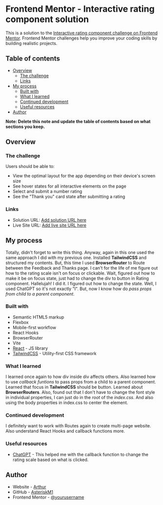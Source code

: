 # Frontend Mentor - Interactive rating component solution

This is a solution to the [Interactive rating component challenge on Frontend Mentor](https://www.frontendmentor.io/challenges/interactive-rating-component-koxpeBUmI). Frontend Mentor challenges help you improve your coding skills by building realistic projects. 

## Table of contents

- [Overview](#overview)
  - [The challenge](#the-challenge)
  - [Links](#links)
- [My process](#my-process)
  - [Built with](#built-with)
  - [What I learned](#what-i-learned)
  - [Continued development](#continued-development)
  - [Useful resources](#useful-resources)
- [Author](#author)

**Note: Delete this note and update the table of contents based on what sections you keep.**

## Overview

### The challenge

Users should be able to:

- View the optimal layout for the app depending on their device's screen size
- See hover states for all interactive elements on the page
- Select and submit a number rating
- See the "Thank you" card state after submitting a rating

### Links

- Solution URL: [Add solution URL here](https://your-solution-url.com)
- Live Site URL: [Add live site URL here](https://your-live-site-url.com)

## My process

Totally, didn't forget to write this thing.
Anyway, again in this one used the same approach I did with my previous one. Installed **TailwindCSS** and structured my contents.
But, this time I used **BrowserRouter** to Route between the Feedback and Thanks page.
I can't for the life of me figure out how to the rating scale isn't on focus or clickable.
Wait, figured out how to make it be on focus state, just had to change the div to button in Rating component.
Hallelujah! I did it. I figured out how to change the state. Well, I used ChatGPT so it's not exactly "I". But, now I know how do *pass props from child to a parent component*.

### Built with

- Semantic HTML5 markup
- Flexbox
- Mobile-first workflow
- React Hooks
- BrowserRouter
- Vite
- [React](https://reactjs.org/) - JS library
- [TailwindCSS](https://tailwindcss.com/docs/installation) - Utility-first CSS framework

### What I learned

I learned once again to how div inside div affects others. Also learned how to use *callback funtions* to pass props from a child to a parent component. 
Learned that focus in **TailwindCSS** should be button. Learned about **BrowserRouters**. Also, found out that I don't have to change the font style in individual properties, I can just do in the *root* of the *index.css*. And also using the body properties in index.css to center the element.

### Continued development
 
I definitely want to work with Routes again to create multi-page website. Also understand React Hooks and callback functions more.


### Useful resources

- [ChatGPT](https://chat.openai.com/chat) - This helped me with the callback function to change the rating scale based on what is clicked.

## Author

- Website - [Arthur](https://3dportfolio-m1.netlify.app/)
- GitHub - [AsteriskM1](https://github.com/AsteriskM1)
- Frontend Mentor - [@yourusername](https://www.frontendmentor.io/profile/AsteriskM1)
